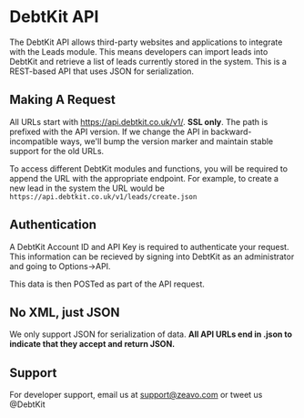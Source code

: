 DebtKit API
=======

The DebtKit API allows third-party websites and applications to integrate with the Leads module. This means developers can import leads into DebtKit and retrieve a list of leads currently stored in the system. This is a REST-based API that uses JSON for serialization.

## Making A Request ##

All URLs start with https://api.debtkit.co.uk/v1/. **SSL only**. The path is prefixed with the API version. If we change the API in backward-incompatible ways, we'll bump the version marker and maintain stable support for the old URLs.

To access different DebtKit modules and functions, you will be required to append the URL with the appropriate endpoint. For example, to create a new lead in the system the URL would be `https://api.debtkit.co.uk/v1/leads/create.json`

## Authentication ##

A DebtKit Account ID and API Key is required to authenticate your request. This information can be recieved by signing into DebtKit as an administrator and going to Options->API. 

This data is then POSTed as part of the API request.

## No XML, just JSON ##

We only support JSON for serialization of data. **All API URLs end in .json to indicate that they accept and return JSON.**

## Support ##

For developer support, email us at support@zeavo.com or tweet us @DebtKit
